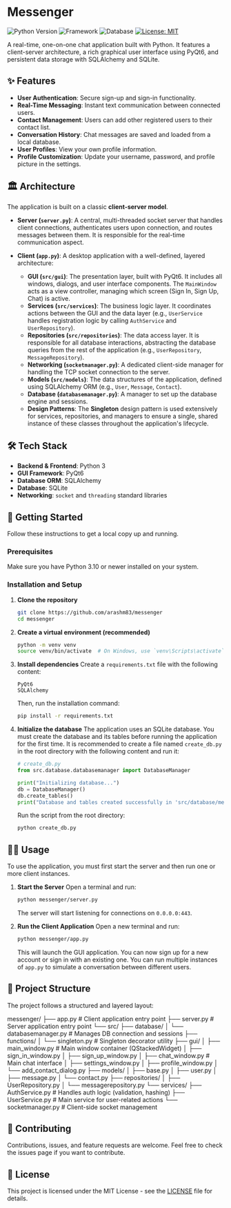 # Messenger

![Python Version](https://img.shields.io/badge/python-3.10%2B-blue.svg)
![Framework](https://img.shields.io/badge/Framework-PyQt6-green.svg)
![Database](https://img.shields.io/badge/Database-SQLite-orange.svg)
[![License: MIT](https://img.shields.io/badge/License-MIT-yellow.svg)](https://opensource.org/licenses/MIT)

A real-time, one-on-one chat application built with Python. It features a client-server architecture, a rich graphical user interface using PyQt6, and persistent data storage with SQLAlchemy and SQLite.

## ✨ Features

-   **User Authentication**: Secure sign-up and sign-in functionality.
-   **Real-Time Messaging**: Instant text communication between connected users.
-   **Contact Management**: Users can add other registered users to their contact list.
-   **Conversation History**: Chat messages are saved and loaded from a local database.
-   **User Profiles**: View your own profile information.
-   **Profile Customization**: Update your username, password, and profile picture in the settings.

## 🏛️ Architecture

The application is built on a classic **client-server model**.

-   **Server (`server.py`)**: A central, multi-threaded socket server that handles client connections, authenticates users upon connection, and routes messages between them. It is responsible for the real-time communication aspect.

-   **Client (`app.py`)**: A desktop application with a well-defined, layered architecture:
    -   **GUI (`src/gui`)**: The presentation layer, built with PyQt6. It includes all windows, dialogs, and user interface components. The `MainWindow` acts as a view controller, managing which screen (Sign In, Sign Up, Chat) is active.
    -   **Services (`src/services`)**: The business logic layer. It coordinates actions between the GUI and the data layer (e.g., `UserService` handles registration logic by calling `AuthService` and `UserRepository`).
    -   **Repositories (`src/repositories`)**: The data access layer. It is responsible for all database interactions, abstracting the database queries from the rest of the application (e.g., `UserRepository`, `MessageRepository`).
    -   **Networking (`socketmanager.py`)**: A dedicated client-side manager for handling the TCP socket connection to the server.
    -   **Models (`src/models`)**: The data structures of the application, defined using SQLAlchemy ORM (e.g., `User`, `Message`, `Contact`).
    -   **Database (`databasemanager.py`)**: A manager to set up the database engine and sessions.
    -   **Design Patterns**: The **Singleton** design pattern is used extensively for services, repositories, and managers to ensure a single, shared instance of these classes throughout the application's lifecycle.

## 🛠️ Tech Stack

-   **Backend & Frontend**: Python 3
-   **GUI Framework**: PyQt6
-   **Database ORM**: SQLAlchemy
-   **Database**: SQLite
-   **Networking**: `socket` and `threading` standard libraries

## 🚀 Getting Started

Follow these instructions to get a local copy up and running.

### Prerequisites

Make sure you have Python 3.10 or newer installed on your system.

### Installation and Setup

1.  **Clone the repository**
    ```sh
    git clone https://github.com/arashm83/messenger
    cd messenger
    ```

2.  **Create a virtual environment (recommended)**
    ```sh
    python -m venv venv
    source venv/bin/activate  # On Windows, use `venv\Scripts\activate`
    ```

3.  **Install dependencies**
    Create a `requirements.txt` file with the following content:
    ```
    PyQt6
    SQLAlchemy
    ```
    Then, run the installation command:
    ```sh
    pip install -r requirements.txt
    ```

4.  **Initialize the database**
    The application uses an SQLite database. You must create the database and its tables before running the application for the first time. It is recommended to create a file named `create_db.py` in the root directory with the following content and run it:
    ```python
    # create_db.py
    from src.database.databasemanager import DatabaseManager

    print("Initializing database...")
    db = DatabaseManager()
    db.create_tables()
    print("Database and tables created successfully in 'src/database/messenger.db'")
    ```
    Run the script from the root directory:
    ```sh
    python create_db.py
    ```

## 🏃‍♀️ Usage

To use the application, you must first start the server and then run one or more client instances.

1.  **Start the Server**
    Open a terminal and run:
    ```sh
    python messenger/server.py
    ```
    The server will start listening for connections on `0.0.0.0:443`.

2.  **Run the Client Application**
    Open a new terminal and run:
    ```sh
    python messenger/app.py
    ```
    This will launch the GUI application. You can now sign up for a new account or sign in with an existing one. You can run multiple instances of `app.py` to simulate a conversation between different users.

## 📂 Project Structure

The project follows a structured and layered layout:

messenger/
├── app.py                  # Client application entry point
├── server.py               # Server application entry point
└── src/
    ├── database/
    │   └── databasemanager.py # Manages DB connection and sessions
    ├── functions/
    │   └── singleton.py      # Singleton decorator utility
    ├── gui/
    │   ├── main_window.py      # Main window container (QStackedWidget)
    │   ├── sign_in_window.py
    │   ├── sign_up_window.py
    │   ├── chat_window.py      # Main chat interface
    │   ├── settings_window.py
    │   ├── profile_window.py
    │   └── add_contact_dialog.py
    ├── models/
    │   ├── base.py
    │   ├── user.py
    │   ├── message.py
    │   └── contact.py
    ├── repositories/
    │   ├── UserRepository.py
    │   └── messagerepository.py
    └── services/
        ├── AuthService.py      # Handles auth logic (validation, hashing)
        ├── UserService.py      # Main service for user-related actions
        └── socketmanager.py    # Client-side socket management


## 🤝 Contributing

Contributions, issues, and feature requests are welcome. Feel free to check the issues page if you want to contribute.

## 📜 License

This project is licensed under the MIT License - see the [LICENSE](LICENSE) file for details.
